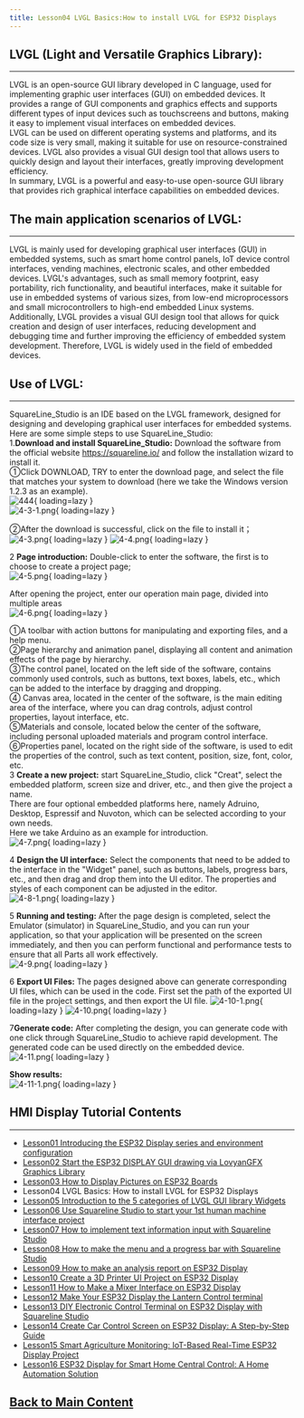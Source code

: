 ```yaml
---
title: Lesson04 LVGL Basics:How to install LVGL for ESP32 Displays
---
```


## **LVGL (Light and Versatile Graphics Library):**
-----

LVGL is an open-source GUI library developed in C language, used for implementing graphic user interfaces (GUI) on embedded devices. It provides a range of GUI components and graphics effects and supports different types of input devices such as touchscreens and buttons, making it easy to implement visual interfaces on embedded devices.   
LVGL can be used on different operating systems and platforms, and its code size is very small, making it suitable for use on resource-constrained devices. LVGL also provides a visual GUI design tool that allows users to quickly design and layout their interfaces, greatly improving development efficiency.   
In summary, LVGL is a powerful and easy-to-use open-source GUI library that provides rich graphical interface capabilities on embedded devices.

## **The main application scenarios of LVGL:**
-------

LVGL is mainly used for developing graphical user interfaces (GUI) in embedded systems, such as smart home control panels, IoT device control interfaces, vending machines, electronic scales, and other embedded devices. LVGL's advantages, such as small memory footprint, easy portability, rich functionality, and beautiful interfaces, make it suitable for use in embedded systems of various sizes, from low-end microprocessors and small microcontrollers to high-end embedded Linux systems. Additionally, LVGL provides a visual GUI design tool that allows for quick creation and design of user interfaces, reducing development and debugging time and further improving the efficiency of embedded system development. Therefore, LVGL is widely used in the field of embedded devices.

## **Use of LVGL:**
-----

SquareLine_Studio is an IDE based on the LVGL framework, designed for designing and developing graphical user interfaces for embedded systems. Here are some simple steps to use SquareLine_Studio:   
1.**Download and install SquareLine_Studio:** Download the software from the official website https://squareline.io/ and follow the installation wizard to install it.   
①Click DOWNLOAD, TRY to enter the download page, and select the file that matches your system to download (here we take the Windows version 1.2.3 as an example).  
![444](https://wiki.elecrow.com/images/b/ba/4-1.png){ loading=lazy }   
![4-3-1.png](https://wiki.elecrow.com/images/thumb/7/7d/4-3-1.png/797px-4-3-1.png){ loading=lazy }

②After the download is successful, click on the file to install it；   
![4-3.png](https://wiki.elecrow.com/images/thumb/4/4e/4-3.png/407px-4-3.png){ loading=lazy }
![4-4.png](https://wiki.elecrow.com/images/thumb/f/f9/4-4.png/375px-4-4.png){ loading=lazy }

2 **Page introduction:** Double-click to enter the software, the first is to choose to create a project page;   
![4-5.png](https://wiki.elecrow.com/images/thumb/2/28/4-5.png/710px-4-5.png){ loading=lazy }

After opening the project, enter our operation main page, divided into multiple areas   
![4-6.png](https://wiki.elecrow.com/images/thumb/c/cf/4-6.png/712px-4-6.png){ loading=lazy }

①A toolbar with action buttons for manipulating and exporting files, and a help menu.  
②Page hierarchy and animation panel, displaying all content and animation effects of the page by hierarchy.   
③The control panel, located on the left side of the software, contains commonly used controls, such as buttons, text boxes, labels, etc., which can be added to the interface by dragging and dropping.   
④ Canvas area, located in the center of the software, is the main editing area of the interface, where you can drag controls, adjust control properties, layout interface, etc.  
⑤Materials and console, located below the center of the software, including personal uploaded materials and program control interface.   
⑥Properties panel, located on the right side of the software, is used to edit the properties of the control, such as text content, position, size, font, color, etc.   
3 **Create a new project:** start SquareLine_Studio, click "Creat", select the embedded platform, screen size and driver, etc., and then give the project a name.   
There are four optional embedded platforms here, namely Adruino, Desktop, Espressif and Nuvoton, which can be selected according to your own needs.   
Here we take Arduino as an example for introduction.    
![4-7.png](https://wiki.elecrow.com/images/thumb/1/1e/4-7.png/720px-4-7.png){ loading=lazy }

4 **Design the UI interface:** Select the components that need to be added to the interface in the "Widget" panel, such as buttons, labels, progress bars, etc., and then drag and drop them into the UI editor. The properties and styles of each component can be adjusted in the editor.    
![4-8-1.png](https://wiki.elecrow.com/images/thumb/b/b0/4-8-1.png/708px-4-8-1.png){ loading=lazy }

5 **Running and testing:** After the page design is completed, select the Emulator (simulator) in SquareLine_Studio, and you can run your application, so that your application will be presented on the screen immediately, and then you can perform functional and performance tests to ensure that all Parts all work effectively.    
![4-9.png](https://wiki.elecrow.com/images/thumb/d/dd/4-9.png/406px-4-9.png){ loading=lazy }

6 **Export UI Files:** The pages designed above can generate corresponding UI files, which can be used in the code.
First set the path of the exported UI file in the project settings, and then export the UI file.
![4-10-1.png](https://wiki.elecrow.com/images/thumb/8/82/4-10-1.png/615px-4-10-1.png){ loading=lazy } 
![4-10.png](https://wiki.elecrow.com/images/e/e6/4-10.png){ loading=lazy }

7**Generate code:** After completing the design, you can generate code with one click through SquareLine_Studio to achieve rapid development. The generated code can be used directly on the embedded device.   
![4-11.png](https://wiki.elecrow.com/images/thumb/b/b8/4-11.png/259px-4-11.png){ loading=lazy }

**Show results:**   
![4-11-1.png](https://wiki.elecrow.com/images/thumb/b/b1/4-11-1.png/580px-4-11-1.png){ loading=lazy }

## **HMI Display Tutorial Contents**
------

- [Lesson01 Introducing the ESP32 Display series and environment configuration](./lesson01-introducing-the-esp32-display-series-and-environment-configuration.md)
- [Lesson02 Start the ESP32 DISPLAY GUI drawing via LovyanGFX Graphics Library](./lesson02-start-the-esp32-display-gui-drawing-via-lovyangfx-graphics-library.md)
- [Lesson03 How to Display Pictures on ESP32 Boards](./lesson03-how-to-display-pictures-on-esp32-boards.md)
- Lesson04 LVGL Basics: How to install LVGL for ESP32 Displays
- [Lesson05 Introduction to the 5 categories of LVGL GUI library Widgets](./lesson05-introduction-to-the-5-categories-of-lvgl-gui-library-widgets.md)
- [Lesson06 Use Squareline Studio to start your 1st human machine interface project](./lesson06-use-squareline-studio-to-start-your-1st-human-machine-interface-project.md)
- [Lesson07 How to implement text information input with Squareline Studio](./lesson07-how-to-implement-text-information-input-with-squareline-studio.md)
- [Lesson08 How to make the menu and a progress bar with Squareline Studio](./lesson08-how-to-make-the-menu-and-a-progress-bar-with-squareline-studio.md)
- [Lesson09 How to make an analysis report on ESP32 Display](./lesson09-how-to-make-an-analysis-report-on-esp32-display.md)
- [Lesson10 Create a 3D Printer UI Project on ESP32 Display](./lesson10-create-a-3d-printer-ui-project-on-esp32-display.md)
- [Lesson11 How to Make a Mixer Interface on ESP32 Display](./lesson11-how-to-make-a-mixer-interface-on-esp32-display.md)
- [Lesson12 Make Your ESP32 Display the Lantern Control terminal](./lesson12-make-your-esp32-display-the-lantern-control-terminal.md)
- [Lesson13 DIY Electronic Control Terminal on ESP32 Display with Squareline Studio](./lesson13-diy-electronic-control-terminal-on-esp32-display-with-squareline-studio.md)
- [Lesson14 Create Car Control Screen on ESP32 Display: A Step-by-Step Guide](./lesson14-create-car-control-screen-on-esp32-display-a-step-by-step-guide.md)
- [Lesson15 Smart Agriculture Monitoring: IoT-Based Real-Time ESP32 Display Project](./lesson15-smart-agriculture-monitoring-lot-based-real-time-esp32-display-project.md)
- [Lesson16 ESP32 Display for Smart Home Central Control: A Home Automation Solution](./lesson16-esp32-display-for-smart-home-central-control-a-home-automation-solution.md)

## **[Back to Main Content](../../Tutorials/index.md)**
